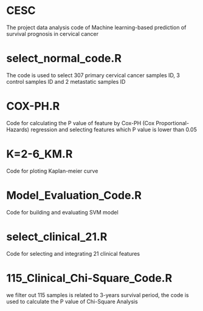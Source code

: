 # CESC
The project data analysis code of Machine learning-based prediction of survival prognosis in cervical cancer
# select_normal_code.R
The code is used to select 307 primary cervical cancer samples ID, 3 control samples ID and 2 metastatic samples ID
# COX-PH.R
Code for calculating the P value of feature by Cox-PH (Cox Proportional-Hazards) regression and selecting features which P value is lower than 0.05
# K=2-6_KM.R
Code for ploting Kaplan-meier curve
# Model_Evaluation_Code.R
Code for building and evaluating SVM model
# select_clinical_21.R
Code for selecting and integrating 21 clinical features
# 115_Clinical_Chi-Square_Code.R
we filter out 115 samples is related to 3-years survival period, the code is used to calculate the P value of Chi-Square Analysis
